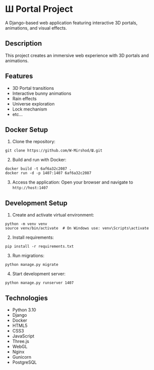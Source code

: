 # Ш Portal Project

A Django-based web application featuring interactive 3D portals, animations, and visual effects.

## Description
This project creates an immersive web experience with 3D portals and animations.

## Features
- 3D Portal transitions
- Interactive bunny animations
- Rain effects
- Universe exploration
- Lock mechanism
- etc...

## Docker Setup
1. Clone the repository:
```
git clone https://github.com/W-Mirshod/Ш.git
```

2. Build and run with Docker:
```
docker build -t 6af6a32c2087 .
docker run -d -p 1407:1407 6af6a32c2087
```

3. Access the application:
Open your browser and navigate to `http://host:1407`

## Development Setup
1. Create and activate virtual environment:
```
python -m venv venv
source venv/bin/activate  # On Windows use: venv\Scripts\activate
```

2. Install requirements:
```
pip install -r requirements.txt
```

3. Run migrations:
```
python manage.py migrate
```

4. Start development server:
```
python manage.py runserver 1407
```

## Technologies
- Python 3.10
- Django
- Docker
- HTML5
- CSS3
- JavaScript
- Three.js
- WebGL
- Nginx
- Gunicorn
- PostgreSQL
